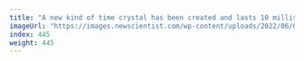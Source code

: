 ```yaml
---
title: "A new kind of time crystal has been created and lasts 10 milliseconds"
imageUrl: "https://images.newscientist.com/wp-content/uploads/2022/06/09173249/SEI_108685737.jpg?width=600"
index: 445
weight: 445
---
```

